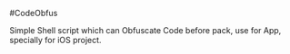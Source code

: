 #CodeObfus

Simple Shell script which can Obfuscate Code before pack, use for App, specially for iOS project. 